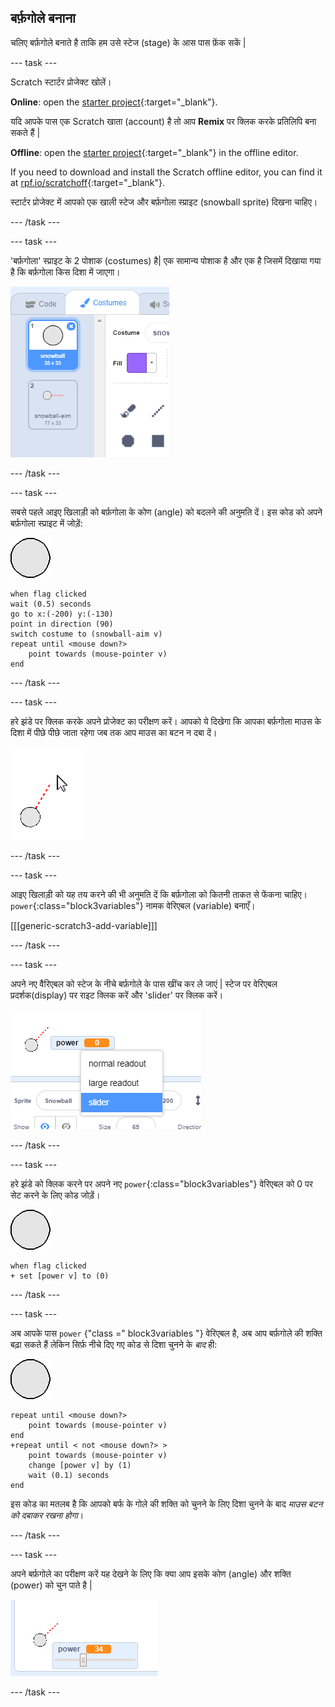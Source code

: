 ## बर्फ़गोले बनाना

चलिए बर्फ़गोले बनाते है ताकि हम उसे स्टेज (stage) के आस पास फ़ेंक सकें |

--- task ---

Scratch स्टार्टर प्रोजेक्ट खोलें।

**Online**: open the [starter project](https://rpf.io/snowball-fight-on){:target="_blank"}.

यदि आपके पास एक Scratch खाता (account) है तो आप **Remix** पर क्लिक करके प्रतिलिपि बना सकते हैं |

**Offline**: open the [starter project](https://rpf.io/p/en/snowball-fight-go){:target="_blank"} in the offline editor.

If you need to download and install the Scratch offline editor, you can find it at [rpf.io/scratchoff](https://rpf.io/scratchoff){:target="_blank"}.

स्टार्टर प्रोजेक्ट में आपको एक खाली स्टेज और बर्फ़गोला स्प्राइट (snowball sprite) दिखना चाहिए।

--- /task ---

--- task ---

'बर्फ़गोला' स्प्राइट के 2 पोशाक (costumes) है| एक सामान्य पोशाक है और एक है जिसमें दिखाया गया है कि बर्फ़गोला किस दिशा में जाएगा।

![snowball costumes](images/snow-costume.png)

--- /task ---

--- task ---

सबसे पहले आइए खिलाड़ी को बर्फ़गोला के कोण (angle) को बदलने की अनुमति दें। इस कोड को अपने बर्फ़गोला स्प्राइट में जोड़ें:

![snowball sprite](images/snowball-sprite.png)

```blocks3
when flag clicked
wait (0.5) seconds
go to x:(-200) y:(-130)
point in direction (90)
switch costume to (snowball-aim v)
repeat until <mouse down?>
    point towards (mouse-pointer v)
end
```

--- /task ---

--- task ---

हरे झंडे पर क्लिक करके अपने प्रोजेक्ट का परीक्षण करें। आपको ये दिखेगा कि आपका बर्फ़गोला माउस के दिशा में पीछे पीछे जाता रहेगा जब तक आप माउस का बटन न दबा दें।

![snow ball aim sprite pointing at mouse pointed](images/snow-mouse.png)

--- /task ---

--- task ---

आइए खिलाड़ी को यह तय करने की भी अनुमति दें कि बर्फ़गोला को कितनी ताकत से फेंकना चाहिए। `power`{:class="block3variables"} नामक वेरिएबल (variable) बनाएँ।

[[[generic-scratch3-add-variable]]]

--- /task ---

--- task ---

अपने नए वैरिएबल को स्टेज के नीचे बर्फ़गोले के पास खींच कर ले जाएं | स्टेज पर वेरिएबल प्रदर्शक(display) पर राइट क्लिक करें और 'slider' पर क्लिक करें।

![variable changed to slider](images/snow-slider.png)

--- /task ---

--- task ---

हरे झंडे को क्लिक करने पर अपने नए `power`{:class="block3variables"} वेरिएबल को 0 पर सेट करने के लिए कोड जोड़ें।

![snowball sprite](images/snowball-sprite.png)

```blocks3
when flag clicked
+ set [power v] to (0)
```

--- /task ---

--- task ---

अब आपके पास `power` {"class =" block3variables "} वेरिएबल है, अब आप बर्फ़गोले की शक्ति बढ़ा सकते हैं लेकिन सिर्फ़ नीचे दिए गए कोड से दिशा चुनने के _बाद_ ही:

![snowball sprite](images/snowball-sprite.png)

```blocks3
repeat until <mouse down?>
    point towards (mouse-pointer v)
end
+repeat until < not <mouse down?> >
    point towards (mouse-pointer v)
    change [power v] by (1)
    wait (0.1) seconds
end
```

इस कोड का मतलब है कि आपको बर्फ के गोले की शक्ति को चुनने के लिए दिशा चुनने के बाद _माउस बटन को दबाकर रखना होगा_।

--- /task ---

--- task ---

अपने बर्फ़गोले का परीक्षण करें यह देखने के लिए कि क्या आप इसके कोण (angle) और शक्ति (power) को चुन पाते है |

![power variable at 35 next to snowball aim](images/snow-test.png)

--- /task ---
